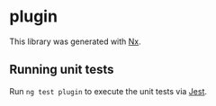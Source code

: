 # plugin

This library was generated with [Nx](https://nx.dev).

## Running unit tests

Run `ng test plugin` to execute the unit tests via [Jest](https://jestjs.io).
